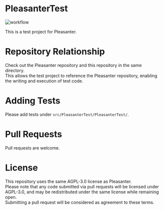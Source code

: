 # PleasanterTest

![workflow](https://github.com/m-ishizaki/PleasanterTest/actions/workflows/dotnet.yml/badge.svg)

This is a test project for Pleasanter.

# Repository Relationship
Check out the Pleasanter repository and this repository in the same directory.  
This allows the test project to reference the Pleasanter repository, enabling the writing and execution of test code.

# Adding Tests
Please add tests under `src/PleasanterTest/PleasanterTest/`.

# Pull Requests
Pull requests are welcome.

# License
This repository uses the same AGPL-3.0 license as Pleasanter.  
Please note that any code submitted via pull requests will be licensed under AGPL-3.0, and may be redistributed under the same license while remaining open.  
Submitting a pull request will be considered as agreement to these terms.
